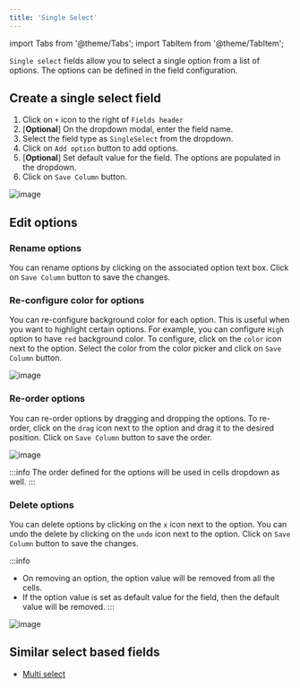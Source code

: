 ```yaml
---
title: 'Single Select'
---
```

import Tabs from '@theme/Tabs';
import TabItem from '@theme/TabItem';

`Single select` fields allow you to select a single option from a list of options. The options can be defined in the field configuration.

## Create a single select field
1. Click on `+` icon to the right of `Fields header`
2. [**Optional**] On the dropdown modal, enter the field name.
3. Select the field type as `SingleSelect` from the dropdown.
4. Click on `Add option` button to add options.
5. [**Optional**] Set default value for the field. The options are populated in the dropdown.
6. Click on `Save Column` button.

![image](/img/v2/fields/single-select.png)

## Edit options

### Rename options
You can rename options by clicking on the associated option text box. Click on `Save Column` button to save the changes.

### Re-configure color for options
You can re-configure background color for each option. This is useful when you want to highlight certain options. For example, you can configure `High` option to have `red` background color.
To configure, click on the `color` icon next to the option. Select the color from the color picker and click on `Save Column` button.

![image](/img/v2/fields/single-select-color.png)

### Re-order options
You can re-order options by dragging and dropping the options. To re-order, click on the `drag` icon next to the option and drag it to the desired position. Click on `Save Column` button to save the order.

![image](/img/v2/fields/single-select-reorder.png)

:::info
The order defined for the options will be used in cells dropdown as well.
:::

### Delete options
You can delete options by clicking on the `x` icon next to the option. You can undo the delete by clicking on the `undo` icon next to the option. Click on `Save Column` button to save the changes.

:::info
- On removing an option, the option value will be removed from all the cells.   
- If the option value is set as default value for the field, then the default value will be removed.
:::

![image](/img/v2/fields/single-select-delete.png)

## Similar select based fields
- [Multi select](020.multi-select.md)